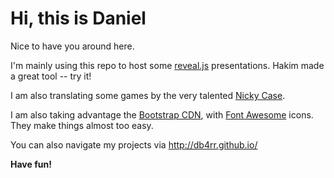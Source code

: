 # Hi, this is Daniel
Nice to have you around here.

I'm mainly using this repo to host some [reveal.js](https://github.com/hakimel/reveal.js)  presentations.
Hakim made a great tool -- try it!

I am also translating some games by the very talented [Nicky Case](https://github.com/ncase).

I am also taking advantage the [Bootstrap CDN](getbootstrap.com), with [Font Awesome](http://fontawesome.io/) icons.
They make things almost too easy.

You can also navigate my projects via http://db4rr.github.io/

**Have fun!**
